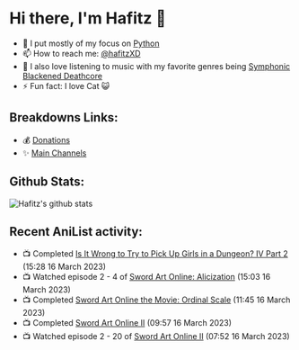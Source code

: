 # Hi there, I'm Hafitz 👋
- 🐍 I put mostly of my focus on [Python](https://python.org)
- 📫 How to reach me: [@hafitzXD](https://t.me/hafitzXD)
- 🎵 I also love listening to music with my favorite genres being [Symphonic Blackened Deathcore](https://youtu.be/qyYmS_iBcy4)
- ⚡ Fun fact: I love Cat 😺

## Breakdowns Links:
- 💰 [Donations](https://t.me/TheBreakdowns/2)
- ✨ [Main Channels](https://t.me/TheBreakdowns)

## Github Stats:
![Hafitz's github stats](https://github-readme-stats.vercel.app/api?username=breakdowns&show_icons=true&count_private=true&bg_color=00000000&text_color=777)

## Recent AniList activity:
<!-- ANILIST_ACTIVITY:start -->

-   📺 Completed [Is It Wrong to Try to Pick Up Girls in a Dungeon? IV Part 2](https://anilist.co/anime/155211) (15:28 16 March 2023)
-   📺 Watched episode 2 - 4 of [Sword Art Online: Alicization](https://anilist.co/anime/100182) (15:03 16 March 2023)
-   📺 Completed [Sword Art Online the Movie: Ordinal Scale](https://anilist.co/anime/21403) (11:45 16 March 2023)
-   📺 Completed [Sword Art Online II](https://anilist.co/anime/20594) (09:57 16 March 2023)
-   📺 Watched episode 2 - 20 of [Sword Art Online II](https://anilist.co/anime/20594) (07:52 16 March 2023)

<!-- ANILIST_ACTIVITY:end -->

